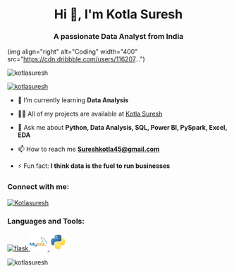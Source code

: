 <h1 align="center">Hi 👋, I'm Kotla Suresh</h1>
<h3 align="center">A passionate Data Analyst from India</h3>


(img align="right" alt="Coding" width="400" src="https://cdn.dribbble.com/users/116207...")

<p align="left"> 
  <img src="https://komarev.com/ghpvc/?username=kotlasuresh&label=Profile%20views&color=0e75b6&style=flat" alt="kotlasuresh" /> 
</p>

<p align="left"> 
  <a href="https://github.com/ryo-ma/github-profile-trophy">
    <img src="https://github-profile-trophy.vercel.app/?username=kotlasuresh" alt="kotlasuresh" />
  </a> 
</p>

- 🌱 I’m currently learning **Data Analysis**

- 👨‍💻 All of my projects are available at [Kotla Suresh]()

- 💬 Ask me about **Python, Data Analysis, SQL, Power BI, PySpark, Excel, EDA**

- 📫 How to reach me **Sureshkotla45@gmail.com**

- ⚡ Fun fact: **I think data is the fuel to run businesses**

<h3 align="left">Connect with me:</h3>
<p align="left">
  <a href="https://www.linkedin.com/in/kotlasuresh2000/" target="_blank">
    <img align="center" src="https://raw.githubusercontent.com/rahuldkjain/github-profile-readme-generator/master/src/images/icons/Social/linked-in-alt.svg" alt="Kotlasuresh" height="30" width="40" />
  </a>
</p>

<h3 align="left">Languages and Tools:</h3>
<p align="left"> 
  <a href="https://flask.palletsprojects.com/" target="_blank" rel="noreferrer"> 
    <img src="https://www.vectorlogo.zone/logos/pocoo_flask/pocoo_flask-icon.svg" alt="flask" width="40" height="40"/> 
  </a> 
  <a href="https://www.mysql.com/" target="_blank" rel="noreferrer"> 
    <img src="https://raw.githubusercontent.com/devicons/devicon/master/icons/mysql/mysql-original-wordmark.svg" alt="mysql" width="40" height="40"/> 
  </a> 
  <a href="https://www.python.org" target="_blank" rel="noreferrer"> 
    <img src="https://raw.githubusercontent.com/devicons/devicon/master/icons/python/python-original.svg" alt="python" width="40" height="40"/> 
  </a> 
</p>

<p>
  <img align="center" src="https://github-readme-stats.vercel.app/api/top-langs?username=kotlasuresh&show_icons=true&locale=en&layout=compact" alt="kotlasuresh" />
</p>
